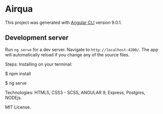 # Airqua

This project was generated with [Angular CLI](https://github.com/angular/angular-cli) version 9.0.1.

## Development server

Run `ng serve` for a dev server. Navigate to `http://localhost:4200/`. The app will automatically reload if you change any of the source files.

Steps:
Installing on your terminal:

$ npm install

$ ng serve


Technologies: HTML5, CSS3 - SCSS, ANGULAR 9, Express, Postgres, NODEjs. 

MIT License.
